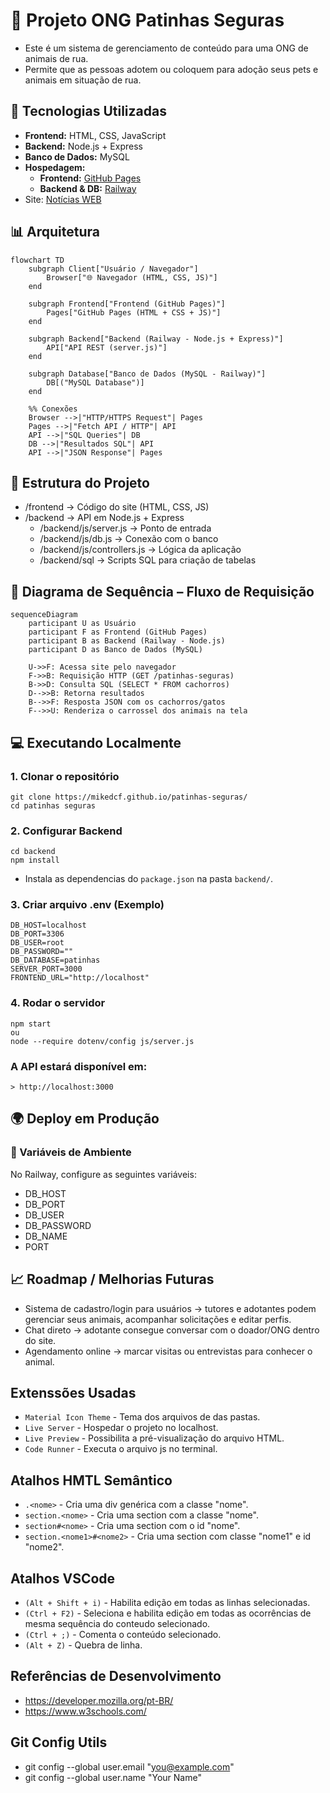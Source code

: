 # 📰 Projeto ONG Patinhas Seguras

- Este é um sistema de gerenciamento de conteúdo para uma ONG de animais de rua.  
- Permite que as pessoas adotem ou coloquem para adoção seus pets e animais em situação de rua.



## 🚀 Tecnologias Utilizadas
- **Frontend:** HTML, CSS, JavaScript  
- **Backend:** Node.js + Express  
- **Banco de Dados:** MySQL  
- **Hospedagem:**  
  - **Frontend:** [GitHub Pages](https://github.com/mikedcf/patinhas-seguras)  
  - **Backend & DB:** [Railway](patinhas-seguras-production.up.railway.app) 
- Site: [Notícias WEB](https://mikedcf.github.io/patinhas-seguras/frontend/html/home.html)

## 📊 Arquitetura

```mermaid
flowchart TD
    subgraph Client["Usuário / Navegador"]
        Browser["🌐 Navegador (HTML, CSS, JS)"]
    end

    subgraph Frontend["Frontend (GitHub Pages)"]
        Pages["GitHub Pages (HTML + CSS + JS)"]
    end

    subgraph Backend["Backend (Railway - Node.js + Express)"]
        API["API REST (server.js)"]
    end

    subgraph Database["Banco de Dados (MySQL - Railway)"]
        DB[("MySQL Database")]
    end

    %% Conexões
    Browser -->|"HTTP/HTTPS Request"| Pages
    Pages -->|"Fetch API / HTTP"| API
    API -->|"SQL Queries"| DB
    DB -->|"Resultados SQL"| API
    API -->|"JSON Response"| Pages
```

## 📂 Estrutura do Projeto
- /frontend → Código do site (HTML, CSS, JS)
- /backend → API em Node.js + Express
    - /backend/js/server.js → Ponto de entrada
    - /backend/js/db.js → Conexão com o banco
    - /backend/js/controllers.js → Lógica da aplicação
    - /backend/sql → Scripts SQL para criação de tabelas

## 🔄 Diagrama de Sequência – Fluxo de Requisição

```mermaid
sequenceDiagram
    participant U as Usuário
    participant F as Frontend (GitHub Pages)
    participant B as Backend (Railway - Node.js)
    participant D as Banco de Dados (MySQL)

    U->>F: Acessa site pelo navegador
    F->>B: Requisição HTTP (GET /patinhas-seguras)
    B->>D: Consulta SQL (SELECT * FROM cachorros)
    D-->>B: Retorna resultados
    B-->>F: Resposta JSON com os cachorros/gatos
    F-->>U: Renderiza o carrossel dos animais na tela
```

## 💻 Executando Localmente

### 1. Clonar o repositório
```
git clone https://mikedcf.github.io/patinhas-seguras/
cd patinhas seguras
```
### 2. Configurar Backend
```
cd backend
npm install
```

- Instala as dependencias do `package.json` na pasta `backend/`.

### 3. Criar arquivo .env (Exemplo)

```
DB_HOST=localhost
DB_PORT=3306
DB_USER=root
DB_PASSWORD=""
DB_DATABASE=patinhas
SERVER_PORT=3000
FRONTEND_URL="http://localhost"
```

### 4. Rodar o servidor

```
npm start
ou
node --require dotenv/config js/server.js
```
### A API estará disponível em:

    > http://localhost:3000


## 🌍 Deploy em Produção

### 🔑 Variáveis de Ambiente

No Railway, configure as seguintes variáveis:

- DB_HOST
- DB_PORT
- DB_USER
- DB_PASSWORD
- DB_NAME
- PORT

## 📈 Roadmap / Melhorias Futuras

- Sistema de cadastro/login para usuários → tutores e adotantes podem gerenciar seus animais, acompanhar solicitações e editar perfis.
- Chat direto → adotante consegue conversar com o doador/ONG dentro do site.
- Agendamento online → marcar visitas ou entrevistas para conhecer o animal.

## Extenssões Usadas

- `Material Icon Theme` - Tema dos arquivos de das pastas.
- `Live Server` - Hospedar o projeto no localhost.
- `Live Preview` - Possibilita a pré-visualização do arquivo HTML.
- `Code Runner` - Executa o arquivo js no terminal.

## Atalhos HMTL Semântico

- `.<nome>` - Cria uma div genérica com a classe "nome".
- `section.<nome>` - Cria uma section com a classe "nome".
- `section#<nome>` - Cria uma section com o id "nome".
- `section.<nome1>#<nome2>` - Cria uma section com classe "nome1" e id "nome2".

## Atalhos VSCode

- `(Alt + Shift + i)` - Habilita edição em todas as linhas selecionadas.
- `(Ctrl + F2)` - Seleciona e habilita edição em todas as ocorrências de mesma sequência do conteudo selecionado.
- `(Ctrl + ;)` - Comenta o conteúdo selecionado.
- `(Alt + Z)` - Quebra de linha.

## Referências de Desenvolvimento

- https://developer.mozilla.org/pt-BR/
- https://www.w3schools.com/

## Git Config Utils

- git config --global user.email "you@example.com"
- git config --global user.name "Your Name"
